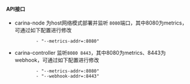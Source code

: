 #### API接口

- carina-node 为host网络模式部署并监听 `8080`端口，其中8080为metrics，可通过如下配置进行修改

  ```shell
          - "--metrics-addr=:8080"
  ```

- carina-controller 监听`8080 8443`，其中8080为metrics、8443为webhook，可通过如下配置进行修改

  ```shell
          - "--metrics-addr=:8080"
          - "--webhook-addr=:8443"
  ```